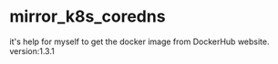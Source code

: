# mirror_k8s_coredns
it's help for myself to get the docker image from DockerHub website.
version:1.3.1
